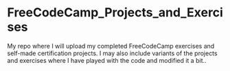 # FreeCodeCamp_Projects_and_Exercises
My repo where I will upload my completed FreeCodeCamp exercises and self-made certification projects. I may also include variants of the projects and exercises where I have played with the code and modified it a bit..
